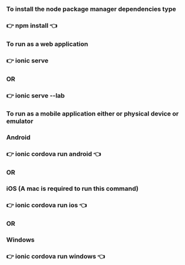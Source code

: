 ### To install the node package manager dependencies type 
### :point_right: npm install  :point_left:


### To run as a web application
### :point_right: ionic serve 
### OR
### :point_right: ionic serve --lab


### To run as a mobile application either or physical device or emulator
### Android
### :point_right: ionic cordova run android  :point_left:
### OR
### iOS (A mac is required to run this command)
### :point_right: ionic cordova run ios  :point_left:
### OR
### Windows
### :point_right: ionic cordova run windows  :point_left:

